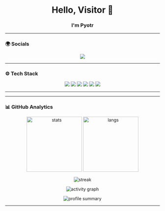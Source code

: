 <h1 align="center">Hello, Visitor 👋</h1>
<h3 align="center">I'm Pyotr</h3>

---

### 🌍 Socials
<p align="center">
  <a href="mailto:pelyovinpyotr@gmail.com"><img src="https://img.shields.io/badge/Email-D14836?style=for-the-badge&logo=gmail&logoColor=white"/></a>
</p>

---

### ⚙️ Tech Stack
<p align="center">
  <img src="https://img.shields.io/badge/Python-3776AB?style=for-the-badge&logo=python&logoColor=white"/>
  <img src="https://img.shields.io/badge/Go-00ADD8?style=for-the-badge&logo=go&logoColor=white"/>
  <img src="https://img.shields.io/badge/PostgreSQL-336791?style=for-the-badge&logo=postgresql&logoColor=white"/>
  <img src="https://img.shields.io/badge/Docker-2496ED?style=for-the-badge&logo=docker&logoColor=white"/>
  <img src="https://img.shields.io/badge/Linux-FCC624?style=for-the-badge&logo=linux&logoColor=black"/>
  <img src="https://img.shields.io/badge/Git-F05032?style=for-the-badge&logo=git&logoColor=white"/>
</p>

---


---

### 📊 GitHub Analytics

<p align="center">
  <!-- Основная статистика -->
  <img src="https://github-readme-stats.vercel.app/api?username=ТВОЙ_НИК&show_icons=true&theme=radical" alt="stats" height="180"/>
  
  <!-- Самые используемые языки -->
  <img src="https://github-readme-stats.vercel.app/api/top-langs/?username=ТВОЙ_НИК&layout=compact&theme=radical" alt="langs" height="180"/>
</p>

<p align="center">
  <!-- Подряд дни коммитов -->
  <img src="https://streak-stats.demolab.com?user=ТВОЙ_НИК&theme=radical&hide_border=true" alt="streak"/>
</p>

<p align="center">
  <!-- Граф активности -->
  <img src="https://github-readme-activity-graph.vercel.app/graph?username=ТВОЙ_НИК&theme=react-dark&hide_border=true" alt="activity graph"/>
</p>

<p align="center">
  <!-- Краткая сводка карточками -->
  <img src="https://github-profile-summary-cards.vercel.app/api/cards/profile-details?username=ТВОЙ_НИК&theme=radical" alt="profile summary"/>
</p>

---    
